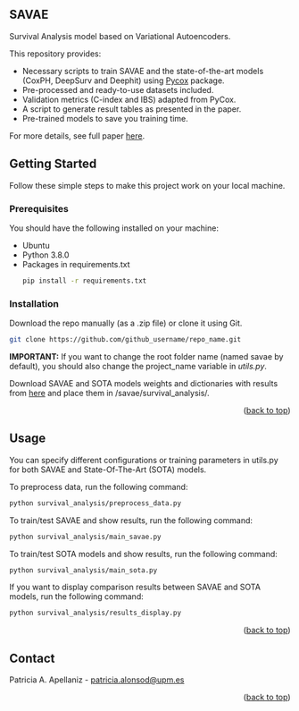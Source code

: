 <!-- ABOUT THE PROJECT -->
## SAVAE

Survival Analysis model based on Variational Autoencoders. 

This repository provides:
* Necessary scripts to train SAVAE and the state-of-the-art models (CoxPH, DeepSurv and Deephit) using [Pycox](https://github.com/havakv/pycox) package.
* Pre-processed and ready-to-use datasets included.
* Validation metrics (C-index and IBS) adapted from PyCox.
* A script to generate result tables as presented in the paper.
* Pre-trained models to save you training time.

For more details, see full paper [here]().


<!-- GETTING STARTED -->
## Getting Started
Follow these simple steps to make this project work on your local machine.

### Prerequisites
You should have the following installed on your machine:

* Ubuntu
* Python 3.8.0
* Packages in requirements.txt
  ```sh
  pip install -r requirements.txt
  ```

### Installation

Download the repo manually (as a .zip file) or clone it using Git.
   ```sh
   git clone https://github.com/github_username/repo_name.git
   ```

**IMPORTANT:** If you want to change the root folder name (named savae by default), you should also change the project_name variable in _utils.py_.

Download SAVAE and SOTA models weights and dictionaries with results from [here]() and place them in /savae/survival_analysis/.
<p align="right">(<a href="#readme-top">back to top</a>)</p>

<!-- USAGE EXAMPLES -->
## Usage

You can specify different configurations or training parameters in utils.py for both SAVAE and State-Of-The-Art (SOTA) models. 

To preprocess data, run the following command:
   ```sh
   python survival_analysis/preprocess_data.py
   ```

To train/test SAVAE and show results, run the following command:
   ```sh
   python survival_analysis/main_savae.py
   ```
To train/test SOTA models and show results, run the following command:
   ```sh
   python survival_analysis/main_sota.py
   ```

If you want to display comparison results between SAVAE and SOTA models, run the following command:
   ```sh
   python survival_analysis/results_display.py
   ```

<p align="right">(<a href="#readme-top">back to top</a>)</p>



[//]: # (<!-- LICENSE -->)

[//]: # (## License)

[//]: # ()
[//]: # (Distributed under the XXX License. See `LICENSE.txt` for more information.)

[//]: # ()
[//]: # (<p align="right">&#40;<a href="#readme-top">back to top</a>&#41;</p>)



<!-- CONTACT -->
## Contact

Patricia A. Apellaniz - patricia.alonsod@upm.es

<p align="right">(<a href="#readme-top">back to top</a>)</p>


[//]: # (<!-- ACKNOWLEDGMENTS -->)

[//]: # (## Acknowledgments)

[//]: # ()
[//]: # (* []&#40;&#41;)

[//]: # (* []&#40;&#41;)

[//]: # (* []&#40;&#41;)

[//]: # (<p align="right">&#40;<a href="#readme-top">back to top</a>&#41;</p>)


